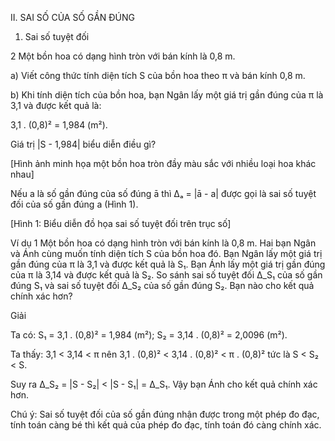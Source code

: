 II. SAI SỐ CỦA SỐ GẦN ĐÚNG

1. Sai số tuyệt đối

2 Một bồn hoa có dạng hình tròn với bán kính là 0,8 m.

a) Viết công thức tính diện tích S của bồn hoa theo π và bán kính 0,8 m.

b) Khi tính diện tích của bồn hoa, bạn Ngân lấy một giá trị gần đúng của π là 3,1 và được kết quả là:

3,1 . (0,8)² = 1,984 (m²).

Giá trị |S - 1,984| biểu diễn điều gì?

[Hình ảnh minh họa một bồn hoa tròn đầy màu sắc với nhiều loại hoa khác nhau]

Nếu a là số gần đúng của số đúng ā thì Δₐ = |ā - a| được gọi là sai số tuyệt đối của số gần đúng a (Hình 1).

[Hình 1: Biểu diễn đồ họa sai số tuyệt đối trên trục số]

Ví dụ 1 Một bồn hoa có dạng hình tròn với bán kính là 0,8 m. Hai bạn Ngân và Ánh cùng muốn tính diện tích S của bồn hoa đó. Bạn Ngân lấy một giá trị gần đúng của π là 3,1 và được kết quả là S₁. Bạn Ánh lấy một giá trị gần đúng của π là 3,14 và được kết quả là S₂. So sánh sai số tuyệt đối Δ_S₁ của số gần đúng S₁ và sai số tuyệt đối Δ_S₂ của số gần đúng S₂. Bạn nào cho kết quả chính xác hơn?

Giải

Ta có: S₁ = 3,1 . (0,8)² = 1,984 (m²);
       S₂ = 3,14 . (0,8)² = 2,0096 (m²).

Ta thấy: 3,1 < 3,14 < π nên 3,1 . (0,8)² < 3,14 . (0,8)² < π . (0,8)² tức là S < S₂ < S.

Suy ra Δ_S₂ = |S - S₂| < |S - S₁| = Δ_S₁. Vậy bạn Ánh cho kết quả chính xác hơn.

Chú ý: Sai số tuyệt đối của số gần đúng nhận được trong một phép đo đạc, tính toán càng bé thì kết quả của phép đo đạc, tính toán đó càng chính xác.